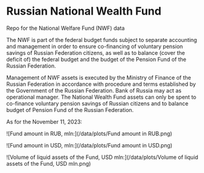# Russian National Wealth Fund 

Repo for the National Welfare Fund (NWF) data

The NWF is part of the federal budget funds subject to separate accounting and management in order to ensure co-financing of voluntary pension savings of Russian Federation citizens, as well as to balance (cover the deficit of) the federal budget and the budget of the Pension Fund of the Russian Federation.


Management of NWF assets is executed by the Ministry of Finance of the Russian Federation in accordance with procedure and terms established by the Government of the Russian Federation. Bank of Russia may act as operational manager. The National Wealth Fund assets can only be spent to co-finance voluntary pension savings of Russian citizens and to balance budget of Pension Fund of the Russian Federation.

As for the November 11, 2023:

![Fund amount in RUB, mln:](/data/plots/Fund amount in RUB.png)




![Fund amount in USD, mln:](/data/plots/Fund amount in USD.png)



![Volume of liquid assets of the Fund, USD mln:](/data/plots/Volume of liquid assets of the Fund, USD mln.png)
